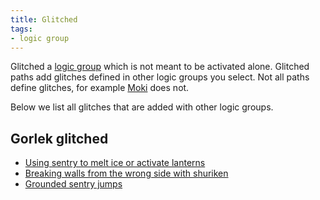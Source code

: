 ```yaml
---
title: Glitched
tags:
- logic group
---
```


Glitched a [logic group](/logic-groups) which is not meant to be activated alone.
Glitched paths add glitches defined in other logic groups you select.
Not all paths define glitches, for example [Moki](/logic-groups/moki) does not.

Below we list all glitches that are added with other logic groups.

## Gorlek glitched
* [Using sentry to melt ice or activate lanterns](/tutorials/movement/sentry-as-a-fire-source)
* [Breaking walls from the wrong side with shuriken](/tutorials/movement/wall-break)
* [Grounded sentry jumps](/tutorials/movement/sentry-jumps)

